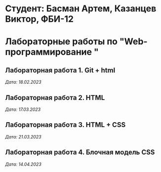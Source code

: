 # Студент: Басман Артем, Казанцев Виктор, ФБИ-12

# Лабораторные работы по "Web-программирование "

## Лабораторная работа 1. Git + html

*Дата: 18.02.2023*

## Лабораторная работа 2. HTML

*Дата: 17.03.2023*

## Лабораторная работа 3. HTML + CSS

*Дата: 21.03.2023*

## Лабораторная работа 4. Блочная модель CSS

*Дата: 14.04.2023*
